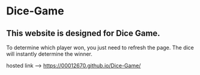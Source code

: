# Dice-Game


## This website is designed for Dice Game. 

To determine which player won, you just need to refresh the page. The dice will instantly determine the winner.

hosted link --> https://00012670.github.io/Dice-Game/                                                          
